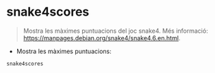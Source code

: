 # snake4scores

> Mostra les màximes puntuacions del joc snake4.
> Més informació: <https://manpages.debian.org/snake4/snake4.6.en.html>.

- Mostra les màximes puntuacions:

`snake4scores`
